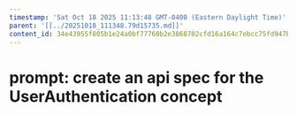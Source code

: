 ```yaml
---
timestamp: 'Sat Oct 18 2025 11:13:48 GMT-0400 (Eastern Daylight Time)'
parent: '[[../20251018_111348.79d15735.md]]'
content_id: 34e43955f805b1e24a0bf77760b2e3868702cfd16a164c7ebcc75fd947b79cc2
---
```


# prompt: create an api spec for the UserAuthentication concept
